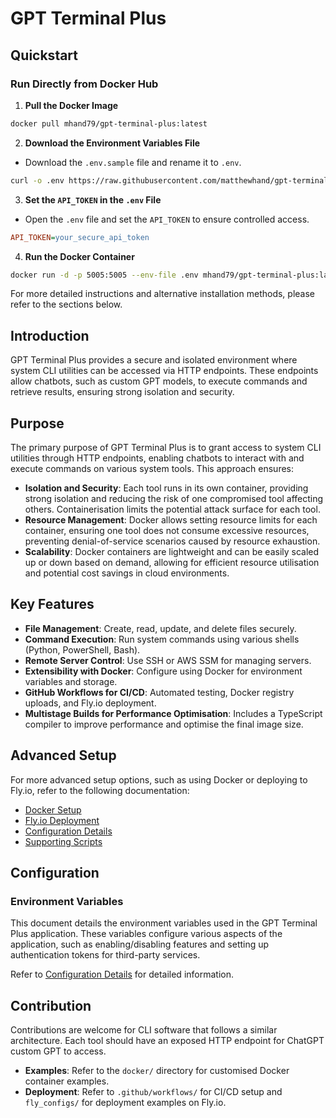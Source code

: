 # GPT Terminal Plus

## Quickstart

### Run Directly from Docker Hub

1. **Pull the Docker Image**
 ```sh
 docker pull mhand79/gpt-terminal-plus:latest
 ```

2. **Download the Environment Variables File**
 - Download the `.env.sample` file and rename it to `.env`.
 ```sh
 curl -o .env https://raw.githubusercontent.com/matthewhand/gpt-terminal-plus/main/.env.sample
 ```

3. **Set the `API_TOKEN` in the `.env` File**
 - Open the `.env` file and set the `API_TOKEN` to ensure controlled access.
 ```ini
 API_TOKEN=your_secure_api_token
 ```

4. **Run the Docker Container**
 ```sh
 docker run -d -p 5005:5005 --env-file .env mhand79/gpt-terminal-plus:latest
 ```

For more detailed instructions and alternative installation methods, please refer to the sections below.


## Introduction

GPT Terminal Plus provides a secure and isolated environment where system CLI utilities can be accessed via HTTP endpoints. These endpoints allow chatbots, such as custom GPT models, to execute commands and retrieve results, ensuring strong isolation and security.

## Purpose

The primary purpose of GPT Terminal Plus is to grant access to system CLI utilities through HTTP endpoints, enabling chatbots to interact with and execute commands on various system tools. This approach ensures:
- **Isolation and Security**: Each tool runs in its own container, providing strong isolation and reducing the risk of one compromised tool affecting others. Containerisation limits the potential attack surface for each tool.
- **Resource Management**: Docker allows setting resource limits for each container, ensuring one tool does not consume excessive resources, preventing denial-of-service scenarios caused by resource exhaustion.
- **Scalability**: Docker containers are lightweight and can be easily scaled up or down based on demand, allowing for efficient resource utilisation and potential cost savings in cloud environments.

## Key Features
- **File Management**: Create, read, update, and delete files securely.
- **Command Execution**: Run system commands using various shells (Python, PowerShell, Bash).
- **Remote Server Control**: Use SSH or AWS SSM for managing servers.
- **Extensibility with Docker**: Configure using Docker for environment variables and storage.
- **GitHub Workflows for CI/CD**: Automated testing, Docker registry uploads, and Fly.io deployment.
- **Multistage Builds for Performance Optimisation**: Includes a TypeScript compiler to improve performance and optimise the final image size.

## Advanced Setup

For more advanced setup options, such as using Docker or deploying to Fly.io, refer to the following documentation:

- [Docker Setup](docs/DOCKER_SETUP.md)
- [Fly.io Deployment](docs/FLY_IO_DEPLOYMENT.md)
- [Configuration Details](docs/CONFIGURATION.md)
- [Supporting Scripts](docs/SUPPORTING_SCRIPTS.md)

## Configuration

### Environment Variables

This document details the environment variables used in the GPT Terminal Plus application. These variables configure various aspects of the application, such as enabling/disabling features and setting up authentication tokens for third-party services.

Refer to [Configuration Details](docs/CONFIGURATION.md) for detailed information.

## Contribution

Contributions are welcome for CLI software that follows a similar architecture. Each tool should have an exposed HTTP endpoint for ChatGPT custom GPT to access.

- **Examples**: Refer to the `docker/` directory for customised Docker container examples.
- **Deployment**: Refer to `.github/workflows/` for CI/CD setup and `fly_configs/` for deployment examples on Fly.io.

